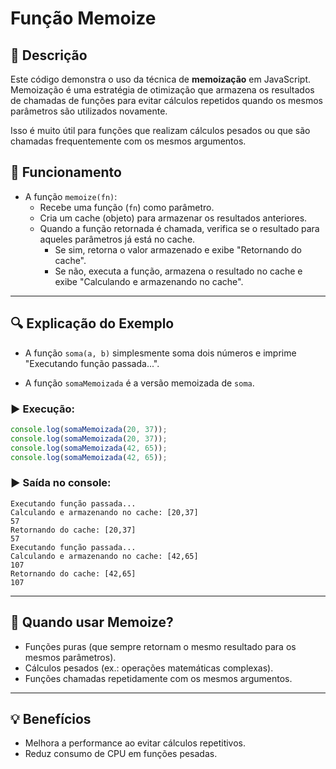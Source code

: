 
# Função Memoize

## 📄 Descrição

Este código demonstra o uso da técnica de **memoização** em JavaScript. Memoização é uma estratégia de otimização que armazena os resultados de chamadas de funções para evitar cálculos repetidos quando os mesmos parâmetros são utilizados novamente.

Isso é muito útil para funções que realizam cálculos pesados ou que são chamadas frequentemente com os mesmos argumentos.

## 🚀 Funcionamento

- A função `memoize(fn)`:
  - Recebe uma função (`fn`) como parâmetro.
  - Cria um cache (objeto) para armazenar os resultados anteriores.
  - Quando a função retornada é chamada, verifica se o resultado para aqueles parâmetros já está no cache.
    - Se sim, retorna o valor armazenado e exibe "Retornando do cache".
    - Se não, executa a função, armazena o resultado no cache e exibe "Calculando e armazenando no cache".

---

## 🔍 Explicação do Exemplo

- A função `soma(a, b)` simplesmente soma dois números e imprime "Executando função passada...".

- A função `somaMemoizada` é a versão memoizada de `soma`.

### ▶️ Execução:

```javascript
console.log(somaMemoizada(20, 37)); 
console.log(somaMemoizada(20, 37)); 
console.log(somaMemoizada(42, 65)); 
console.log(somaMemoizada(42, 65));
```

### ▶️ Saída no console:

```
Executando função passada...
Calculando e armazenando no cache: [20,37]
57
Retornando do cache: [20,37]
57
Executando função passada...
Calculando e armazenando no cache: [42,65]
107
Retornando do cache: [42,65]
107
```

---

## 🎯 Quando usar Memoize?

- Funções puras (que sempre retornam o mesmo resultado para os mesmos parâmetros).
- Cálculos pesados (ex.: operações matemáticas complexas).
- Funções chamadas repetidamente com os mesmos argumentos.

---

## 💡 Benefícios

- Melhora a performance ao evitar cálculos repetitivos.
- Reduz consumo de CPU em funções pesadas.